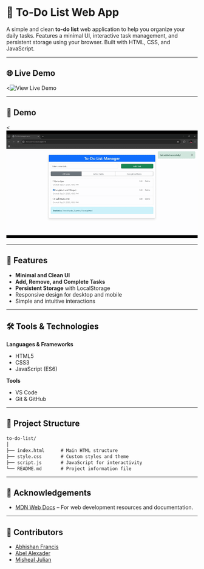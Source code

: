 # 📝 To-Do List Web App

A simple and clean **to-do list** web application to help you organize your daily tasks. Features a minimal UI, interactive task management, and persistent storage using your browser. Built with HTML, CSS, and JavaScript.

---

## 🌐 Live Demo
<![**View Live Demo**](YOUR_LIVE_DEMO_URL)

---

## 📸 Demo
<![To-Do List Screenshot](/demo1.gif)

---

## 🚀 Features
- **Minimal and Clean UI**
- **Add, Remove, and Complete Tasks**
- **Persistent Storage** with LocalStorage
- Responsive design for desktop and mobile
- Simple and intuitive interactions

---

## 🛠 Tools & Technologies
**Languages & Frameworks**
- HTML5
- CSS3
- JavaScript (ES6)

**Tools**
- VS Code
- Git & GitHub

---

## 📂 Project Structure
```
to-do-list/
│
├── index.html      # Main HTML structure
├── style.css       # Custom styles and theme
├── script.js       # JavaScript for interactivity
└── README.md       # Project information file
```
---
## 🙌 Acknowledgements
- [MDN Web Docs](https://developer.mozilla.org/) – For web development resources and documentation.

---

## 👥 Contributors
- [Abhishan Francis](https://github.com/falconishere)
- [Abel Alexader](https://github.com/abelalexander18)
- [Misheal Julian]()
